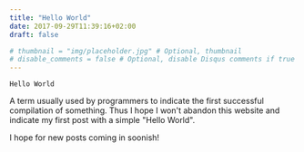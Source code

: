 ```yaml
---
title: "Hello World"
date: 2017-09-29T11:39:16+02:00
draft: false

# thumbnail = "img/placeholder.jpg" # Optional, thumbnail
# disable_comments = false # Optional, disable Disqus comments if true
---
```


`Hello World`

A term usually used by programmers to indicate the first successful compilation of something. Thus I hope I won't abandon this website and indicate
my first post with a simple "Hello World".

I hope for new posts coming in soonish!